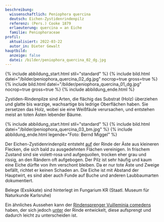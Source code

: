 ```yaml
---
beschreibung:
  wissenschaftlich: Peniophora quercina
  deutsch: Eichen-Zystidenrindenpilz
  referenz: (Pers.) Cooke 1879
  erlaeuterung: quercina = an Eiche
  familie: Peniophoraceae
profil:
  aktualisiert: 2022-03-22
  autor_in: Dieter Gewalt
hauptbild:
  anzeige: false
  datei: /bilder/peniophora_quercina_02_dg.jpg
---
```

{% include abbildung_start.html stil="standard" %}
{% include bild.html datei="/bilder/peniophora_quercina_02_dg.jpg" nocrop=true gross=true %}
{% include bild.html datei="/bilder/peniophora_quercina_01_dg.jpg" nocrop=true gross=true %}
{% include abbildung_ende.html %}

Zystiden-Rindenpilze sind Arten, die flächig das Substrat (Holz) überziehen und glatte bis warzige, wachsartige bis ledrige Oberflächen haben. Sie zersetzen das Holz, wobei sie eine Weißfäule verursachen, und entstehen meist an toten Ästen lebender Bäume.

{% include abbildung_start.html stil="standard" %}
{% include bild.html datei="/bilder/peniophora_quercina_03_bm.jpg" %}
{% include abbildung_ende.html legende="Foto: Bernd Miggel" %}

Der Eichen-Zystidenrindenpilz entsteht <ins>auf</ins> der Rinde der Äste aus kleineren Flecken, die sich bald zu ausgedehnten Flächen vereinigen. In frischem Zustand sind sie violett-rosa und aufgequollen, trocken eher grau und rissig, an den Rändern oft aufgebogen. Der Pilz ist sehr häufig und kaum eine Eiche dürfte von ihm verschont bleiben. Da er nur tote Äste und Zweige befällt, richtet er keinen Schaden an. Die Eiche ist mit Abstand der Hauptwirt, es sind aber auch Funde auf Buche und anderen Laubbaumarten dokumentiert.

Belege (Exsikkate) sind hinterlegt im Fungarium KR (Staatl. Museum für Naturkunde Karlsruhe)

Ein ähnliches Aussehen kann der [Rindensprenger Vuilleminia comedens](/pilze/vuilleminia-comedens-gemeiner-rindensprenger) haben, der sich jedoch  <ins>unter</ins> der Rinde entwickelt, diese aufsprengt und dadurch leicht zu unterscheiden ist.